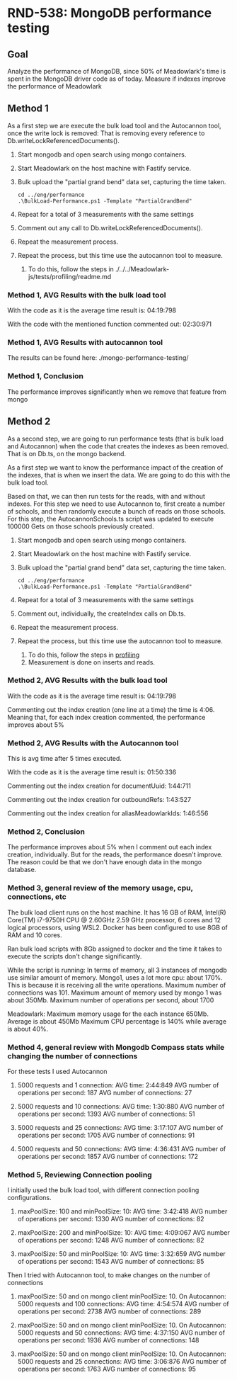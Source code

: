 # RND-538: MongoDB performance testing

## Goal

Analyze the performance of MongoDB, since 50% of Meadowlark's time is spent in
the MongoDB driver code as of today. Measure if indexes improve the performance
of Meadowlark

## Method 1

As a first step we are execute the bulk load tool and the Autocannon tool, once
the write lock is removed: That is removing every reference to
Db.writeLockReferencedDocuments().

1. Start mongodb and open search using mongo containers.

2. Start Meadowlark on the host machine with Fastify service.

3. Bulk upload the "partial grand bend" data set, capturing the time taken.

   ```pwsh
   cd ../eng/performance
   .\BulkLoad-Performance.ps1 -Template "PartialGrandBend"
   ```

4. Repeat for a total of 3 measurements with the same settings

5. Comment out any call to Db.writeLockReferencedDocuments().

6. Repeat the measurement process.

7. Repeat the process, but this time use the autocannon tool to measure.
   1. To do this, follow the steps in
      ./../../Meadowlark-js/tests/profiling/readme.md

### Method 1, AVG Results with the bulk load tool

With the code as it is the average time result is: 04:19:798

With the code with the mentioned function commented out: 02:30:971

### Method 1, AVG Results with autocannon tool

The results can be found here: ./mongo-performance-testing/

### Method 1, Conclusion

The performance improves significantly when we remove that feature from mongo

## Method 2

As a second step, we are going to run performance tests (that is bulk load and
Autocannon) when the code that creates the indexes as been removed. That is on
Db.ts, on the mongo backend.

As a first step we want to know the performance impact of the creation of the
indexes, that is when we insert the data. We are going to do this with the bulk
load tool.

Based on that, we can then run tests for the reads, with and without indexes.
For this step we need to use Autocannon to, first create a number of schools,
and then randomly execute a bunch of reads on those schools. For this step, the
AutocannonSchools.ts script was updated to execute 100000 Gets on those schools
previously created.

1. Start mongodb and open search using mongo containers.

2. Start Meadowlark on the host machine with Fastify service.

3. Bulk upload the "partial grand bend" data set, capturing the time taken.

   ```pwsh
   cd ../eng/performance
   .\BulkLoad-Performance.ps1 -Template "PartialGrandBend"
   ```

4. Repeat for a total of 3 measurements with the same settings

5. Comment out, individually, the createIndex calls on Db.ts.

6. Repeat the measurement process.

7. Repeat the process, but this time use the autocannon tool to measure.
   1. To do this, follow the steps in
      [profiling](../../Meadowlark-js/tests/profiling/readme.md)
   2. Measurement is done on inserts and reads.

### Method 2, AVG Results with the bulk load tool

With the code as it is the average time result is: 04:19:798

Commenting out the index creation (one line at a time) the time is 4:06. Meaning
that, for each index creation commented, the performance improves about 5%

### Method 2, AVG Results with the Autocannon tool

This is avg time after 5 times executed.

With the code as it is the average time result is: 01:50:336

Commenting out the index creation for documentUuid: 1:44:711

Commenting out the index creation for outboundRefs: 1:43:527

Commenting out the index creation for aliasMeadowlarkIds: 1:46:556

### Method 2, Conclusion

The performance improves about 5% when I comment out each index creation,
individually. But for the reads, the performance doesn't improve. The reason
could be that we don't have enough data in the mongo database.

### Method 3, general review of the memory usage, cpu, connections, etc

The bulk load client runs on the host machine. It has 16 GB of RAM, Intel(R)
Core(TM) i7-9750H CPU @ 2.60GHz   2.59 GHz processor, 6 cores and 12 logical
processors, using WSL2. Docker has been configured to use 8GB of RAM and 10
cores.

Ran bulk load scripts with 8Gb assigned to docker and the time it takes to
execute the scripts don't change significantly.

While the script is running: In terms of memory, all 3 instances of mongodb use
   similar amount of memory. Mongo1, uses a lot more cpu: about 170%. This is
   because it is receiving all the write operations. Maximum number of
   connections was 101. Maximum amount of memory used by mongo 1 was about
   350Mb. Maximum number of operations per second, about 1700

Meadowlark: Maximum memory usage for the each instance 650Mb. Average is about
   450Mb Maximum CPU percentage is 140% while average is about 40%.

### Method 4, general review with Mongodb Compass stats while changing the number of connections

For these tests I used Autocannon

1. 5000 requests and 1 connection: AVG time: 2:44:849 AVG number of operations
per second: 187 AVG number of connections: 27

2. 5000 requests and 10 connections: AVG time: 1:30:880 AVG number of operations
per second: 1393 AVG number of connections: 51

3. 5000 requests and 25 connections: AVG time: 3:17:107 AVG number of operations
per second: 1705 AVG number of connections: 91

4. 5000 requests and 50 connections: AVG time: 4:36:431 AVG number of operations
per second: 1857 AVG number of connections: 172

### Method 5, Reviewing Connection pooling

I initially used the bulk load tool, with different connection pooling
configurations.

1. maxPoolSize: 100 and minPoolSize: 10: AVG time: 3:42:418 AVG number of
operations per second: 1330 AVG number of connections: 82

2. maxPoolSize: 200 and minPoolSize: 10: AVG time: 4:09:067 AVG number of
operations per second: 1248 AVG number of connections: 82

3. maxPoolSize: 50 and minPoolSize: 10: AVG time: 3:32:659 AVG number of
operations per second: 1543 AVG number of connections: 85

Then I tried with Autocannon tool, to make changes on the number of connections

1. maxPoolSize: 50 and on mongo client minPoolSize: 10. On Autocannon: 5000
requests and 100 connections: AVG time: 4:54:574 AVG number of operations per
second: 2738 AVG number of connections: 289

2. maxPoolSize: 50 and on mongo client minPoolSize: 10. On Autocannon: 5000
requests and 50 connections: AVG time: 4:37:150 AVG number of operations per
second: 1936 AVG number of connections: 148

3. maxPoolSize: 50 and on mongo client minPoolSize: 10. On Autocannon: 5000
requests and 25 connections: AVG time: 3:06:876 AVG number of operations per
second: 1763 AVG number of connections: 95
